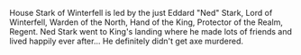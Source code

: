House Stark of Winterfell is led by the just Eddard "Ned" Stark, Lord of
Winterfell, Warden of the North, Hand of the King, Protector of the Realm,
Regent.  Ned Stark went to King's landing where he made lots of friends and lived
happily ever after...  He definitely didn't get axe murdered.
